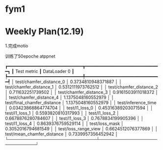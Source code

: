 # fym1

# Weekly Plan(12.19)
1.完成motio



训练了50epoche atppnet

┏━━━━━━━━━━━━━━━━━━━━━━━━━━━━━┳━━━━━━━━━━━━━━━━━━━━━━━━━━━━━┓
┃         Test metric         ┃        DataLoader 0         ┃
┡━━━━━━━━━━━━━━━━━━━━━━━━━━━━━╇━━━━━━━━━━━━━━━━━━━━━━━━━━━━━┩
│   test/chamfer_distance_0   │     0.3734810948371887      │
│   test/chamfer_distance_1   │     0.5312111973762512      │
│   test/chamfer_distance_2   │      0.711632251739502      │
│   test/chamfer_distance_3   │     0.9161503911018372      │
│   test/chamfer_distance_4   │     1.1375048160552979      │
│ test/final_chamfer_distance │     1.1375048160552979      │
│     test/inference_time     │     0.03423868864774704     │
│       test/l1_loss_0        │     0.45316389203071594     │
│       test/l1_loss_1        │     0.5593820810317993      │
│       test/l1_loss_2        │     0.6678876280784607      │
│       test/l1_loss_3        │     0.7678834199905396      │
│       test/l1_loss_4        │     0.8639376759529114      │
│       test/loss_mask        │     0.3052016794681549      │
│    test/loss_range_view     │     0.6624512076377869      │
│ test/mean_chamfer_distance  │     0.7339957356452942      │
└─────────────────────────────┴─────────────────────────────┘
